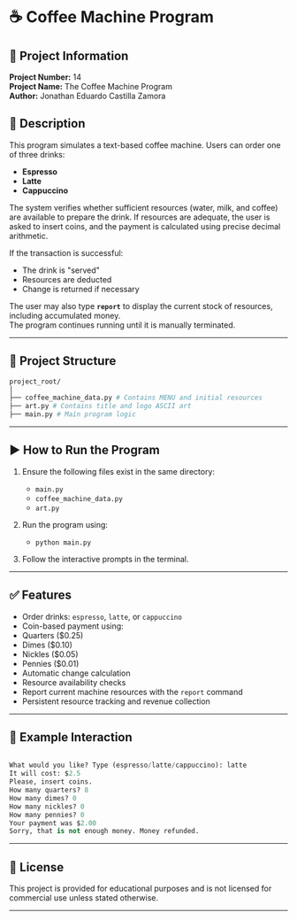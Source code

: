 # ☕ Coffee Machine Program

## 📌 Project Information
**Project Number:** 14  
**Project Name:** The Coffee Machine Program  
**Author:** Jonathan Eduardo Castilla Zamora  

## 📝 Description
This program simulates a text-based coffee machine. Users can order one of three drinks:
- **Espresso**
- **Latte**
- **Cappuccino**

The system verifies whether sufficient resources (water, milk, and coffee) are available to prepare the drink. If resources are adequate, the user is asked to insert coins, and the payment is calculated using precise decimal arithmetic.

If the transaction is successful:
- The drink is "served"
- Resources are deducted
- Change is returned if necessary

The user may also type **`report`** to display the current stock of resources, including accumulated money.  
The program continues running until it is manually terminated.

---

## 📂 Project Structure
```bash
project_root/
│
├── coffee_machine_data.py # Contains MENU and initial resources
├── art.py # Contains title and logo ASCII art
├── main.py # Main program logic

```
---

## ▶️ How to Run the Program

1. Ensure the following files exist in the same directory:
   - `main.py`
   - `coffee_machine_data.py`
   - `art.py`

2. Run the program using:
    - `python main.py`
3. Follow the interactive prompts in the terminal.

---

## ✅ Features

- Order drinks: `espresso`, `latte`, or `cappuccino`
- Coin-based payment using:
- Quarters ($0.25)
- Dimes ($0.10)
- Nickles ($0.05)
- Pennies ($0.01)
- Automatic change calculation
- Resource availability checks
- Report current machine resources with the `report` command
- Persistent resource tracking and revenue collection

---

## 🧮 Example Interaction
```python

What would you like? Type (espresso/latte/cappuccino): latte
It will cost: $2.5
Please, insert coins.
How many quarters? 8
How many dimes? 0
How many nickles? 0
How many pennies? 0
Your payment was $2.00
Sorry, that is not enough money. Money refunded.

```

---

## 📜 License
This project is provided for educational purposes and is not licensed for commercial use unless stated otherwise.

---